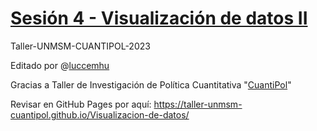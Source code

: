 # [Sesión 4 - Visualización de datos II](https://taller-unmsm-cuantipol.github.io/Visualizacion-de-datos/)

Taller-UNMSM-CUANTIPOL-2023

Editado por @[luccemhu](https://github.com/luccemhu)

Gracias a Taller de Investigación de Política Cuantitativa "[CuantiPol](https://www.facebook.com/profile.php?id=100090708350200)"

Revisar en GitHub Pages por aquí: <https://taller-unmsm-cuantipol.github.io/Visualizacion-de-datos/>




